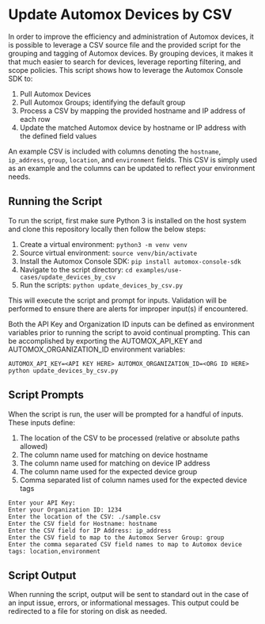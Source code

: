 # Update Automox Devices by CSV
In order to improve the efficiency and administration of Automox devices, it is possible to leverage a CSV source file and the provided script for the grouping and tagging of Automox devices.  By grouping devices, it makes it that much easier to search for devices, leverage reporting filtering, and scope policies. This script shows how to leverage the Automox Console SDK to:
1. Pull Automox Devices
2. Pull Automox Groups; identifying the default group
3. Process a CSV by mapping the provided hostname and IP address of each row
4. Update the matched Automox device by hostname or IP address with the defined field values

An example CSV is included with columns denoting the `hostname`, `ip_address`, `group`, `location`, and `environment` 
fields. This CSV is simply used as an example and the columns can be updated to reflect your environment needs.

## Running the Script
To run the script, first make sure Python 3 is installed on the host system and clone this repository locally then 
follow the below steps:
1. Create a virtual environment: `python3 -m venv venv`
2. Source virtual environment: `source venv/bin/activate`
3. Install the Automox Console SDK: `pip install automox-console-sdk`
4. Navigate to the script directory: `cd examples/use-cases/update_devices_by_csv`   
4. Run the scripts: `python update_devices_by_csv.py`

This will execute the script and prompt for inputs. Validation will be performed to ensure there 
are alerts for improper input(s) if encountered.

Both the API Key and Organization ID inputs can be defined as environment variables prior to running the script to avoid
continual prompting. This can be accomplished by exporting the AUTOMOX_API_KEY and AUTOMOX_ORGANIZATION_ID environment 
variables:
```shell
AUTOMOX_API_KEY=<API KEY HERE> AUTOMOX_ORGANIZATION_ID=<ORG ID HERE> python update_devices_by_csv.py
```

## Script Prompts
When the script is run, the user will be prompted for a handful of inputs. These inputs define:
1. The location of the CSV to be processed (relative or absolute paths allowed)
2. The column name used for matching on device hostname 
3. The column name used for matching on device IP address
4. The column name used for the expected device group
5. Comma separated list of column names used for the expected device tags 

```shell
Enter your API Key: 
Enter your Organization ID: 1234
Enter the location of the CSV: ./sample.csv
Enter the CSV field for Hostname: hostname
Enter the CSV field for IP Address: ip_address
Enter the CSV field to map to the Automox Server Group: group
Enter the comma separated CSV field names to map to Automox device tags: location,environment
```

## Script Output
When running the script, output will be sent to standard out in the case of an input issue, errors, or informational 
messages. This output could be redirected to a file for storing on disk as needed.